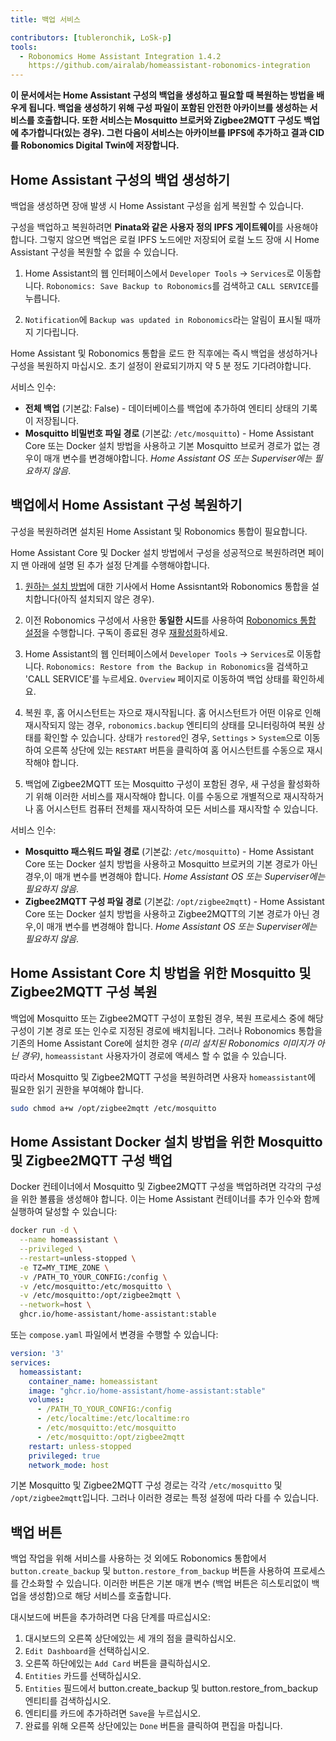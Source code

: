 ```yaml
---
title: 백업 서비스

contributors: [tubleronchik, LoSk-p]
tools:
  - Robonomics Home Assistant Integration 1.4.2
    https://github.com/airalab/homeassistant-robonomics-integration
---
```


**이 문서에서는 Home Assistant 구성의 백업을 생성하고 필요할 때 복원하는 방법을 배우게 됩니다. 백업을 생성하기 위해 구성 파일이 포함된 안전한 아카이브를 생성하는 서비스를 호출합니다. 또한 서비스는 Mosquitto 브로커와 Zigbee2MQTT 구성도 백업에 추가합니다(있는 경우). 그런 다음이 서비스는 아카이브를 IPFS에 추가하고 결과 CID를 Robonomics Digital Twin에 저장합니다.**
## Home Assistant 구성의 백업 생성하기

백업을 생성하면 장애 발생 시 Home Assistant 구성을 쉽게 복원할 수 있습니다.

<robo-wiki-video autoplay loop controls :videos="[{src: 'https://cloudflare-ipfs.com/ipfs/QmZN5LfWR4XwAiZ3jEcw7xbCnT81NsF5XE3XFaNhMm5ba1', type:'mp4'}]" />

<robo-wiki-note type="warning" title="WARNING">

구성을 백업하고 복원하려면 **Pinata와 같은 사용자 정의 IPFS 게이트웨이**를 사용해야 합니다. 그렇지 않으면 백업은 로컬 IPFS 노드에만 저장되어 로컬 노드 장애 시 Home Assistant 구성을 복원할 수 없을 수 있습니다.

</robo-wiki-note>

1. Home Assistant의 웹 인터페이스에서 `Developer Tools` -> `Services`로 이동합니다. `Robonomics: Save Backup to Robonomics`를 검색하고 `CALL SERVICE`를 누릅니다.

2. `Notification`에 `Backup was updated in Robonomics`라는 알림이 표시될 때까지 기다립니다.

<robo-wiki-note type="warning" title="WARNING">

Home Assistant 및 Robonomics 통합을 로드 한 직후에는 즉시 백업을 생성하거나 구성을 복원하지 마십시오. 초기 설정이 완료되기까지 약 5 분 정도 기다려야합니다.

</robo-wiki-note>

서비스 인수:
- **전체 백업** (기본값: False) - 데이터베이스를 백업에 추가하여 엔티티 상태의 기록이 저장됩니다.
- **Mosquitto 비밀번호 파일 경로** (기본값: `/etc/mosquitto`) - Home Assistant Core 또는 Docker 설치 방법을 사용하고 기본 Mosquitto 브로커 경로가 없는 경우이 매개 변수를 변경해야합니다. *Home Assistant OS 또는 Superviser에는 필요하지 않음*.

## 백업에서 Home Assistant 구성 복원하기

구성을 복원하려면 설치된 Home Assistant 및 Robonomics 통합이 필요합니다. 

<robo-wiki-video autoplay loop controls :videos="[{src: 'https://cloudflare-ipfs.com/ipfs/QmNcJpHWWuZzwNCQryTw5kcki49oNTjEb8xvnfffSYfRVa', type:'mp4'}]" />

<robo-wiki-note type="warning" title="WARNING">

Home Assistant Core 및 Docker 설치 방법에서 구성을 성공적으로 복원하려면 페이지 맨 아래에 설명 된 추가 설정 단계를 수행해야합니다.

</robo-wiki-note>

1. [원하는 설치 방법](https://wiki.robonomics.network/docs/robonomics-smart-home-overview/#start-here-your-smart-home)에 대한 기사에서 Home Assisntant와 Robonomics 통합을 설치합니다(아직 설치되지 않은 경우).

2. 이전 Robonomics 구성에서 사용한 **동일한 시드**를 사용하여 [Robonomics 통합 설정](https://wiki.robonomics.network/docs/robonomics-hass-integration)을 수행합니다. 구독이 종료된 경우 [재활성화](https://wiki.robonomics.network/docs/sub-activate)하세요.

3. Home Assistant의 웹 인터페이스에서 `Developer Tools` -> `Services`로 이동합니다. `Robonomics: Restore from the Backup in Robonomics`을 검색하고 'CALL SERVICE'를 누르세요. `Overview` 페이지로 이동하여 백업 상태를 확인하세요.

4. 복원 후, 홈 어시스턴트는 자으로 재시작됩니다. 홈 어시스턴트가 어떤 이유로 인해 재시작되지 않는 경우, `robonomics.backup` 엔티티의 상태를 모니터링하여 복원 상태를 확인할 수 있습니다. 상태가 `restored`인 경우, `Settings` > `System`으로 이동하여 오른쪽 상단에 있는 `RESTART` 버튼을 클릭하여 홈 어시스턴트를 수동으로 재시작해야 합니다.

5. 백업에 Zigbee2MQTT 또는 Mosquitto 구성이 포함된 경우, 새 구성을 활성화하기 위해 이러한 서비스를 재시작해야 합니다. 이를 수동으로 개별적으로 재시작하거나 홈 어시스턴트 컴퓨터 전체를 재시작하여 모든 서비스를 재시작할 수 있습니다.

서비스 인수:
- **Mosquitto 패스워드 파일 경로** (기본값: `/etc/mosquitto`) - Home Assistant Core 또는 Docker 설치 방법을 사용하고 Mosquitto 브로커의 기본 경로가 아닌 경우,이 매개 변수를 변경해야 합니다. *Home Assistant OS 또는 Superviser에는 필요하지 않음*.
- **Zigbee2MQTT 구성 파일 경로** (기본값: `/opt/zigbee2mqtt`) - Home Assistant Core 또는 Docker 설치 방법을 사용하고 Zigbee2MQTT의 기본 경로가 아닌 경우,이 매개 변수를 변경해야 합니다. *Home Assistant OS 또는 Superviser에는 필요하지 않음*.

## Home Assistant Core 치 방법을 위한 Mosquitto 및 Zigbee2MQTT 구성 복원

백업에 Mosquitto 또는 Zigbee2MQTT 구성이 포함된 경우, 복원 프로세스 중에 해당 구성이 기본 경로 또는 인수로 지정된 경로에 배치됩니다. 그러나 Robonomics 통합을 기존의 Home Assistant Core에 설치한 경우 *(미리 설치된 Robonomics 이미지가 아닌 경우)*, `homeassistant` 사용자가이 경로에 액세스 할 수 없을 수 있습니다.

따라서 Mosquitto 및 Zigbee2MQTT 구성을 복원하려면 사용자 `homeassistant`에 필요한 읽기 권한을 부여해야 합니다.
```bash
sudo chmod a+w /opt/zigbee2mqtt /etc/mosquitto
```

## Home Assistant Docker 설치 방법을 위한 Mosquitto 및 Zigbee2MQTT 구성 백업

Docker 컨테이너에서 Mosquitto 및 Zigbee2MQTT 구성을 백업하려면 각각의 구성을 위한 볼륨을 생성해야 합니다. 이는 Home Assistant 컨테이너를 추가 인수와 함께 실행하여 달성할 수 있습니다:

```bash
docker run -d \
  --name homeassistant \
  --privileged \
  --restart=unless-stopped \
  -e TZ=MY_TIME_ZONE \
  -v /PATH_TO_YOUR_CONFIG:/config \
  -v /etc/mosquitto:/etc/mosquitto \
  -v /etc/mosquitto:/opt/zigbee2mqtt \
  --network=host \
  ghcr.io/home-assistant/home-assistant:stable
```

또는 `compose.yaml` 파일에서 변경을 수행할 수 있습니다:

```yaml
version: '3'
services:
  homeassistant:
    container_name: homeassistant
    image: "ghcr.io/home-assistant/home-assistant:stable"
    volumes:
      - /PATH_TO_YOUR_CONFIG:/config
      - /etc/localtime:/etc/localtime:ro
      - /etc/mosquitto:/etc/mosquitto
      - /etc/mosquitto:/opt/zigbee2mqtt
    restart: unless-stopped
    privileged: true
    network_mode: host
```
<robo-wiki-note type="note" title="Note">

기본 Mosquitto 및 Zigbee2MQTT 구성 경로는 각각 `/etc/mosquitto` 및 `/opt/zigbee2mqtt`입니다. 그러나 이러한 경로는 특정 설정에 따라 다를 수 있습니다.

</robo-wiki-note>

## 백업 버튼

백업 작업을 위해 서비스를 사용하는 것 외에도 Robonomics 통합에서 `button.create_backup` 및 `button.restore_from_backup` 버튼을 사용하여 프로세스를 간소화할 수 있습니다. 이러한 버튼은 기본 매개 변수 (백업 버튼은 히스토리없이 백업을 생성함)으로 해당 서비스를 호출합니다.

<robo-wiki-video autoplay loop controls :videos="[{src: 'https://cloudflare-ipfs.com/ipfs/Qmc1fexYaJMsK6ch6JhjL6aqnAwqYNAzo5nEwYgDpnp4gj', type:'mp4'}]" />

대시보드에 버튼을 추가하려면 다음 단계를 따르십시오:

1. 대시보드의 오른쪽 상단에있는 세 개의 점을 클릭하십시오.
2. `Edit Dashboard`을 선택하십시오.
3. 오른쪽 하단에있는 `Add Card` 버튼을 클릭하십시오.
4. `Entities` 카드를 선택하십시오.
5. `Entities` 필드에서 button.create_backup 및 button.restore_from_backup 엔티티를 검색하십시오.
6. 엔티티를 카드에 추가하려면 `Save`을 누르십시오.
7. 완료를 위해 오른쪽 상단에있는 `Done` 버튼을 클릭하여 편집을 마칩니다.